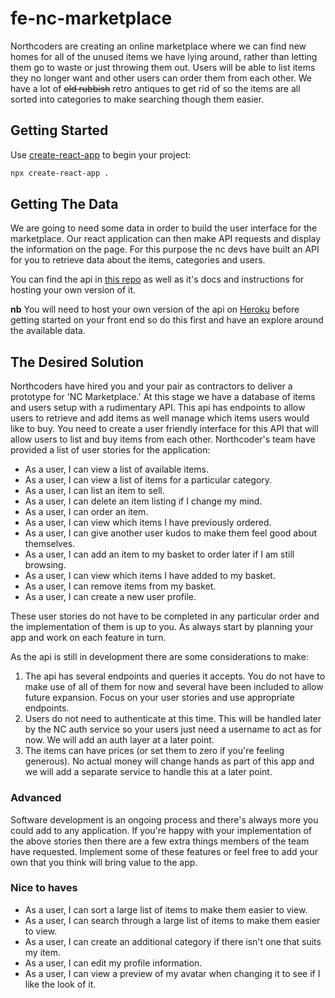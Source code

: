 # fe-nc-marketplace

Northcoders are creating an online marketplace where we can find new homes for all of the unused items we have lying around, rather than letting them go to waste or just throwing them out. Users will be able to list items they no longer want and other users can order them from each other. We have a lot of <s>old rubbish</s> retro antiques to get rid of so the items are all sorted into categories to make searching though them easier.

## Getting Started

Use [create-react-app](https://facebook.github.io/create-react-app/docs/getting-started) to begin your project:

```bash
npx create-react-app .
```

## Getting The Data

We are going to need some data in order to build the user interface for the marketplace. Our react application can then make API requests and display the information on the page. For this purpose the nc devs have built an API for you to retrieve data about the items, categories and users.

You can find the api in [this repo](https://github.com/northcoders/fe-nc-marketplace-api) as well as it's docs and instructions for hosting your own version of it.

**nb** You will need to host your own version of the api on [Heroku](https://heroku.com/) before getting started on your front end so do this first and have an explore around the available data.

## The Desired Solution

Northcoders have hired you and your pair as contractors to deliver a prototype for 'NC Marketplace.' At this stage we have a database of items and users setup with a rudimentary API. This api has endpoints to allow users to retrieve and add items as well manage which items users would like to buy. You need to create a user friendly interface for this API that will allow users to list and buy items from each other. Northcoder's team have provided a list of user stories for the application:

- As a user, I can view a list of available items.
- As a user, I can view a list of items for a particular category.
- As a user, I can list an item to sell.
- As a user, I can delete an item listing if I change my mind.
- As a user, I can order an item.
- As a user, I can view which items I have previously ordered.
- As a user, I can give another user kudos to make them feel good about themselves.
- As a user, I can add an item to my basket to order later if I am still browsing.
- As a user, I can view which items I have added to my basket.
- As a user, I can remove items from my basket.
- As a user, I can create a new user profile.

These user stories do not have to be completed in any particular order and the implementation of them is up to you. As always start by planning your app and work on each feature in turn.

As the api is still in development there are some considerations to make:

1. The api has several endpoints and queries it accepts. You do not have to make use of all of them for now and several have been included to allow future expansion. Focus on your user stories and use appropriate endpoints.
2. Users do not need to authenticate at this time. This will be handled later by the NC auth service so your users just need a username to act as for now. We will add an auth layer at a later point.
3. The items can have prices (or set them to zero if you're feeling generous). No actual money will change hands as part of this app and we will add a separate service to handle this at a later point.

### Advanced

Software development is an ongoing process and there's always more you could add to any application. If you're happy with your implementation of the above stories then there are a few extra things members of the team have requested. Implement some of these features or feel free to add your own that you think will bring value to the app.

### Nice to haves

- As a user, I can sort a large list of items to make them easier to view.
- As a user, I can search through a large list of items to make them easier to view.
- As a user, I can create an additional category if there isn't one that suits my item.
- As a user, I can edit my profile information.
- As a user, I can view a preview of my avatar when changing it to see if I like the look of it.
